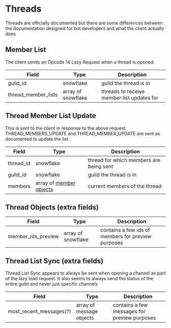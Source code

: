 # Threads

Threads are officially documented but there are some differences between the documentation designed for bot developers and what the client actually does

## Member List

The client sends an Opcode 14 Lazy Request when a thread is opened:

| Field               | Type               | Description                                |
|---------------------|--------------------|--------------------------------------------|
| guild_id            | snowflake          | guild the thread is in                     |
| thread_member_lists | array of snowflake | threads to receive member list updates for |

## Thread Member List Update

This is sent to the client in response to the above request. THREAD_MEMBERS_UPDATE and THREAD_MEMBER_UPDATE are sent as documented to update the list

| Field     | Type                                                                                               | Description                             |
|-----------|----------------------------------------------------------------------------------------------------|-----------------------------------------|
| thread_id | snowflake                                                                                          | thread for which members are being sent |
| guild_id  | snowflake                                                                                          | guild the thread is in                  |
| members   | array of [member objects](https://discord.com/developers/docs/resources/guild#guild-member-object) | current members of the thread           |

## Thread Objects (extra fields)

| Field              | Type               | Description                                        |
|--------------------|--------------------|----------------------------------------------------|
| member_ids_preview | array of snowflake | contains a few ids of members for preview purposes |

## Thread List Sync (extra fields)

Thread List Sync appears to always be sent when opening a channel as part of the lazy load request. It also seems to always send the status of the entire guild and never just specific channels

| Field                   | Type                     | Description                                  |
|-------------------------|--------------------------|----------------------------------------------|
| most_recent_messages(?) | array of message objects | contains a few messages for preview purposes |